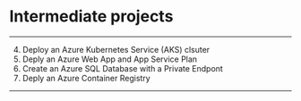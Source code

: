 # Intermediate projects
---
4. Deploy an Azure Kubernetes Service (AKS) clsuter
5. Deply an Azure Web App and App Service Plan
6. Create an Azure SQL Database with a Private Endpont
7. Deply an Azure Container Registry
---